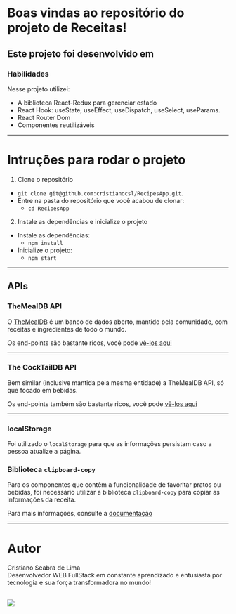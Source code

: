# Boas vindas ao repositório do projeto de Receitas!

Este projeto foi desenvolvido em
---

### Habilidades

Nesse projeto utilizei:

  - A biblioteca React-Redux para gerenciar estado
  - React Hook: useState, useEffect, useDispatch, useSelect, useParams.
  - React Router Dom
  - Componentes reutilizáveis

---

# Intruções para rodar o projeto

1. Clone o repositório
  * `git clone git@github.com:cristianocsl/RecipesApp.git`.
  * Entre na pasta do repositório que você acabou de clonar:
    * `cd RecipesApp`

2. Instale as dependências e inicialize o projeto
  * Instale as dependências:
    * `npm install`
  * Inicialize o projeto:
    * `npm start`

---

## APIs

### TheMealDB API

O [TheMealDB](https://www.themealdb.com/) é um banco de dados aberto, mantido pela comunidade, com receitas e ingredientes de todo o mundo.

Os end-points são bastante ricos, você pode [vê-los aqui](https://www.themealdb.com/api.php)

---

### The CockTailDB API

Bem similar (inclusive mantida pela mesma entidade) a TheMealDB API, só que focado em bebidas.

Os end-points também são bastante ricos, você pode [vê-los aqui](https://www.thecocktaildb.com/api.php)

---

### localStorage

Foi utilizado o `localStorage` para que as informações persistam caso a pessoa atualize a página.

### Biblioteca `clipboard-copy`

Para os componentes que contêm a funcionalidade de favoritar pratos ou bebidas, foi necessário utilizar a biblioteca `clipboard-copy` para copiar as informações da receita.

Para mais informações, consulte a [documentação](https://www.npmjs.com/package/clipboard-copy)

---

# Autor

  Cristiano Seabra de Lima
<br />
  Desenvolvedor WEB FullStack em constante aprendizado e entusiasta por tecnologia e sua força transformadora no mundo!

  <a href="https://www.linkedin.com/in/cristianolimacsl/" target="_blank"><img src="https://img.shields.io/badge/-LinkedIn-%230077B5?style=for-the-badge&logo=linkedin&logoColor=white" target="_blank"></a>
---
